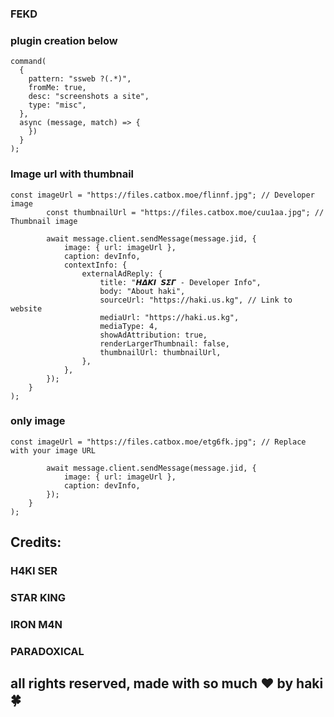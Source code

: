 ### FEKD
### plugin creation below

```
command(
  {
    pattern: "ssweb ?(.*)",
    fromMe: true,
    desc: "screenshots a site",
    type: "misc",
  },
  async (message, match) => {
    })
  }
);
```
### Image url with thumbnail

```
const imageUrl = "https://files.catbox.moe/flinnf.jpg"; // Developer image
        const thumbnailUrl = "https://files.catbox.moe/cuu1aa.jpg"; // Thumbnail image

        await message.client.sendMessage(message.jid, {
            image: { url: imageUrl },
            caption: devInfo,
            contextInfo: {
                externalAdReply: {
                    title: "𝞖𝞓𝞙𝞘 𝙎𝞢𝞒 - Developer Info",
                    body: "About haki",
                    sourceUrl: "https://haki.us.kg", // Link to website
                    mediaUrl: "https://haki.us.kg",
                    mediaType: 4,
                    showAdAttribution: true,
                    renderLargerThumbnail: false,
                    thumbnailUrl: thumbnailUrl,
                },
            },
        });
    }
);
```

### only image 
```
const imageUrl = "https://files.catbox.moe/etg6fk.jpg"; // Replace with your image URL

        await message.client.sendMessage(message.jid, {
            image: { url: imageUrl },
            caption: devInfo,
        });
    }
);
```


## Credits:
### H4KI SER
### STAR KING
### IRON M4N
### PARADOXICAL 

## all rights reserved, made with so much ❤️ by haki🍀
